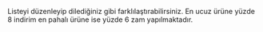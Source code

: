Listeyi düzenleyip dilediğiniz gibi farklılaştırabilirsiniz.
En ucuz ürüne yüzde 8 indirim en pahalı ürüne ise yüzde 6 zam yapılmaktadır.
